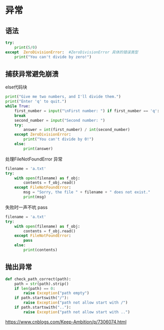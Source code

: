 # 异常

## 语法

```python
try:
    print(5/0)
except  ZeroDivisionError:  #ZeroDivisionError 具体的错误类型
    print("You can't divide by zero!")
```

## 捕获异常避免崩溃

else代码块

```python
print("Give me two numbers, and I'll divide them.")
print("Enter 'q' to quit.")
while True:
    first_number = input("\nFirst number: ") if first_number == 'q':
    break
    second_number = input("Second number: ")
    try:
        answer = int(first_number) / int(second_number)
    except ZeroDivisionError:
        print("You can't divide by 0!")
    else:
        print(answer)
```

处理FileNotFoundError 异常

```python
filename = 'a.txt'
try:
    with open(filename) as f_obj:
        contents = f_obj.read()
    except FileNotFoundError:
        msg = "Sorry, the file " + filename + " does not exist."
        print(msg)
```

失败时一声不吭 pass

```python
filename = 'a.txt'
try:
    with open(filename) as f_obj:
        contents = f_obj.read()
    except FileNotFoundError:
        pass
    else:
        print(contents)
```

## 抛出异常

```python
def check_path_correct(path):
    path = str(path).strip()
    if len(path) == 0:
        raise Exception("path empty")
    if path.startswith("/"):
        raise Exception("path not allow start with /")
    if path.startswith(".."):
        raise Exception("path not allow start with ..")
```


https://www.cnblogs.com/Keep-Ambition/p/7306074.html